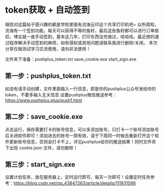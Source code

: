 # token获取 + 自动签到
相信对这篇帖子感兴趣的都是学校里面有流海云印这个共享打印机吧~
众所周知，流海有一个签到功能，每天可以获得不等的鱼籽，最后这些鱼籽都可以进行订单抵扣，博主就一直手动签到，基本这几年，打印东西没充值过，哈哈哈。最近想的通过程序解决手动签到的麻烦，如有侵权或其他问题请联系我进行删除/关闭。
本次分享仅做测试学习交流使用，请勿非法使用！

文件夹下准备：pushplus_token.txt save_cookie.exe start_sign.exe
## 第一步：pushplus_token.txt 
如没有请手动创建，文件里面输入一行信息，即是你的pushplus公众号发给你的token，不要多输入无关信息
设置pushplus微信推送参考：https://www.pushplus.plus/push1.html

## 第二步：save_cookie.exe
点击运行，保存需要打卡的账号信息，可以多添加账号，只打卡一个账号添加账号后关闭软件即可！添加进去的账号一周有效，请于下周同一时候去重新打开这个软件更新账号信息，否则会打卡不上，详见pushplus给你的推送结果！同时文件夹下出现 cookie.json 文件，请勿删除！
## 第三步：start_sign.exe 
设置计划任务，放在服务器上，定时运行即可，每天一次即可！设置定时任务参考：https://blog.csdn.net/qq_43847263/article/details/111931598


